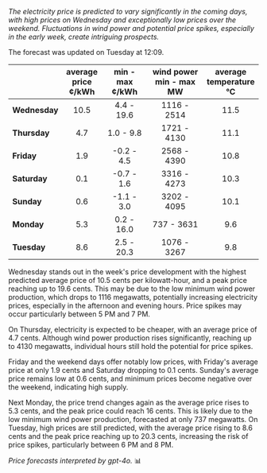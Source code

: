*The electricity price is predicted to vary significantly in the coming days, with high prices on Wednesday and exceptionally low prices over the weekend. Fluctuations in wind power and potential price spikes, especially in the early week, create intriguing prospects.*

The forecast was updated on Tuesday at 12:09.

|            | average<br>price<br>¢/kWh | min - max<br>¢/kWh | wind power<br>min - max<br>MW | average<br>temperature<br>°C |
|:-----------|:----------------:|:----------------:|:-------------:|:-------------:|
| **Wednesday** | 10.5 | 4.4 - 19.6 | 1116 - 2514 | 11.5 |
| **Thursday**  | 4.7  | 1.0 - 9.8  | 1721 - 4130 | 11.1 |
| **Friday**    | 1.9  | -0.2 - 4.5 | 2568 - 4390 | 10.8 |
| **Saturday**  | 0.1  | -0.7 - 1.6 | 3316 - 4273 | 10.3 |
| **Sunday**    | 0.6  | -1.1 - 3.0 | 3202 - 4095 | 10.1 |
| **Monday**    | 5.3  | 0.2 - 16.0 | 737 - 3631  | 9.6  |
| **Tuesday**   | 8.6  | 2.5 - 20.3 | 1076 - 3267 | 9.8  |

Wednesday stands out in the week's price development with the highest predicted average price of 10.5 cents per kilowatt-hour, and a peak price reaching up to 19.6 cents. This may be due to the low minimum wind power production, which drops to 1116 megawatts, potentially increasing electricity prices, especially in the afternoon and evening hours. Price spikes may occur particularly between 5 PM and 7 PM.

On Thursday, electricity is expected to be cheaper, with an average price of 4.7 cents. Although wind power production rises significantly, reaching up to 4130 megawatts, individual hours still hold the potential for price spikes.

Friday and the weekend days offer notably low prices, with Friday's average price at only 1.9 cents and Saturday dropping to 0.1 cents. Sunday's average price remains low at 0.6 cents, and minimum prices become negative over the weekend, indicating high supply.

Next Monday, the price trend changes again as the average price rises to 5.3 cents, and the peak price could reach 16 cents. This is likely due to the low minimum wind power production, forecasted at only 737 megawatts. On Tuesday, high prices are still predicted, with the average price rising to 8.6 cents and the peak price reaching up to 20.3 cents, increasing the risk of price spikes, particularly between 6 PM and 8 PM.

*Price forecasts interpreted by gpt-4o.* 📊
